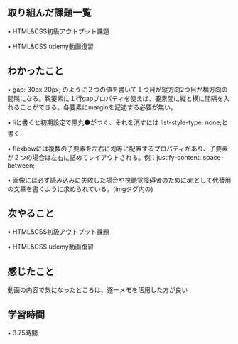 ## 取り組んだ課題一覧
• HTML&CSS初級アウトプット課題

• HTML&CSS udemy動画復習

## わかったこと
• gap: 30px  20px; のように２つの値を書いて１つ目が縦方向2つ目が横方向の間隔になる。親要素に１行gapプロパティを使えば、要素間に縦と横に間隔を入れることができる。各要素にmarginを記述する必要が無い。

• liと書くと初期設定で黒丸⚫️がつく、それを消すには
list-style-type: none;と書く

• flexbowには複数の子要素を左右に均等に配置するプロパティがあり、子要素が２つの場合は左右に詰めてレイアウトされる。例：justify-content: space-between;

• 画像には必ず読み込みに失敗した場合や視聴覚障碍者のためにaltとして代替用の文章を書くように求められている。(imgタグ内の)


## 次やること
• HTML&CSS初級アウトプット課題

• HTML&CSS udemy動画復習

## 感じたこと
動画の内容で気になったところは、逐一メモを活用した方が良い

## 学習時間
• 3.75時間